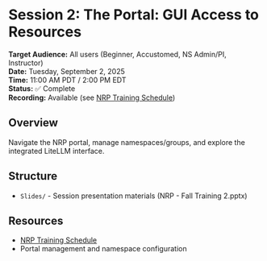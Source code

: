 # Session 2: The Portal: GUI Access to Resources

**Target Audience:** All users (Beginner, Accustomed, NS Admin/PI, Instructor)  
**Date:** Tuesday, September 2, 2025  
**Time:** 11:00 AM PDT / 2:00 PM EDT  
**Status:** ✅ Complete  
**Recording:** Available (see [NRP Training Schedule](https://nrp.ai/training/))

## Overview
Navigate the NRP portal, manage namespaces/groups, and explore the integrated LiteLLM interface.

## Structure
- `Slides/` - Session presentation materials (NRP - Fall Training 2.pptx)

## Resources
- [NRP Training Schedule](https://nrp.ai/training/)
- Portal management and namespace configuration
